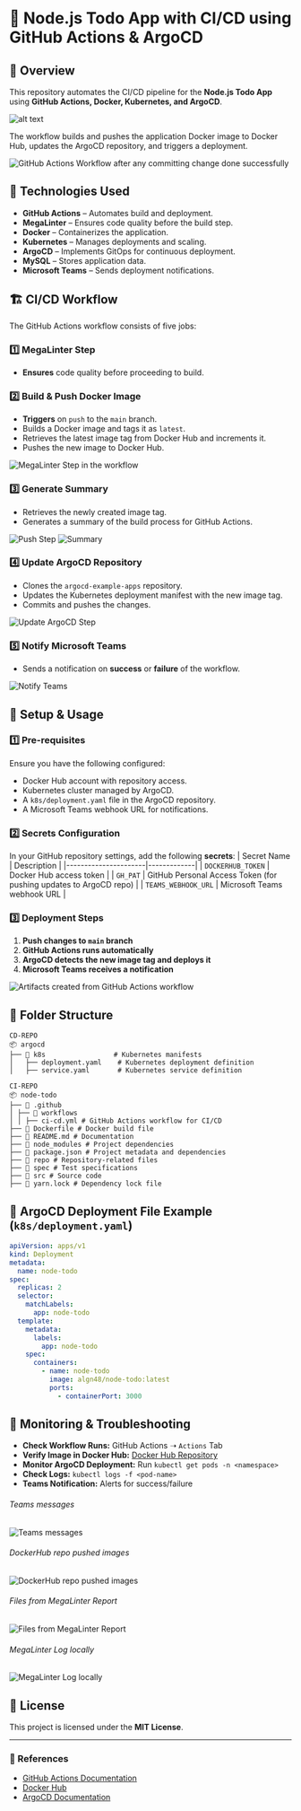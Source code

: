 # 🚀 Node.js Todo App with CI/CD using GitHub Actions & ArgoCD

## 📌 Overview
This repository automates the CI/CD pipeline for the **Node.js Todo App** using **GitHub Actions, Docker, Kubernetes, and ArgoCD**.

![alt text](<repo/tt.svg>)

The workflow builds and pushes the application Docker image to Docker Hub, updates the ArgoCD repository, and triggers a deployment.

![GitHub Actions Workflow after any committing change done successfully](repo/1.jpg)

## 🔧 Technologies Used
- **GitHub Actions** – Automates build and deployment.
- **MegaLinter** – Ensures code quality before the build step.
- **Docker** – Containerizes the application.
- **Kubernetes** – Manages deployments and scaling.
- **ArgoCD** – Implements GitOps for continuous deployment.
- **MySQL** – Stores application data.
- **Microsoft Teams** – Sends deployment notifications.


## 🏗️ CI/CD Workflow
The GitHub Actions workflow consists of five jobs:

### 1️⃣ **MegaLinter Step**
- **Ensures** code quality before proceeding to build.

### 2️⃣ **Build & Push Docker Image**
- **Triggers** on `push` to the `main` branch.
- Builds a Docker image and tags it as `latest`.
- Retrieves the latest image tag from Docker Hub and increments it.
- Pushes the new image to Docker Hub.

![MegaLinter Step in the workflow](repo/2.jpg)

### 3️⃣ **Generate Summary**
- Retrieves the newly created image tag.
- Generates a summary of the build process for GitHub Actions.

![Push Step](repo/3.jpg)
![Summary](repo/4.jpg
)

### 4️⃣ **Update ArgoCD Repository**
- Clones the `argocd-example-apps` repository.
- Updates the Kubernetes deployment manifest with the new image tag.
- Commits and pushes the changes.

![Update ArgoCD Step](repo/5.jpg)

### 5️⃣ **Notify Microsoft Teams**
- Sends a notification on **success** or **failure** of the workflow.

![Notify Teams](repo/6.jpg)

## 📜 Setup & Usage
### 1️⃣ **Pre-requisites**
Ensure you have the following configured:
- Docker Hub account with repository access.
- Kubernetes cluster managed by ArgoCD.
- A `k8s/deployment.yaml` file in the ArgoCD repository.
- A Microsoft Teams webhook URL for notifications.

### 2️⃣ **Secrets Configuration**
In your GitHub repository settings, add the following **secrets**:
| Secret Name          | Description |
|----------------------|-------------|
| `DOCKERHUB_TOKEN`   | Docker Hub access token |
| `GH_PAT`            | GitHub Personal Access Token (for pushing updates to ArgoCD repo) |
| `TEAMS_WEBHOOK_URL` | Microsoft Teams webhook URL |

### 3️⃣ **Deployment Steps**
1. **Push changes to `main` branch**
2. **GitHub Actions runs automatically**
3. **ArgoCD detects the new image tag and deploys it**
4. **Microsoft Teams receives a notification**

![Artifacts created from GitHub Actions workflow](repo/7.jpg)

## 📂 Folder Structure
```
CD-REPO
📦 argocd
├── 📂 k8s                 # Kubernetes manifests
│   ├── deployment.yaml    # Kubernetes deployment definition
│   ├── service.yaml       # Kubernetes service definition

```
```
CI-REPO
📦 node-todo
├── 📂 .github
│ ├── 📂 workflows
│ │ ├── ci-cd.yml # GitHub Actions workflow for CI/CD
├── 📄 Dockerfile # Docker build file
├── 📄 README.md # Documentation
├── 📂 node_modules # Project dependencies
├── 📄 package.json # Project metadata and dependencies
├── 📂 repo # Repository-related files
├── 📂 spec # Test specifications
├── 📂 src # Source code
├── 📄 yarn.lock # Dependency lock file
```
## 🎯 ArgoCD Deployment File Example (`k8s/deployment.yaml`)
```yaml
apiVersion: apps/v1
kind: Deployment
metadata:
  name: node-todo
spec:
  replicas: 2
  selector:
    matchLabels:
      app: node-todo
  template:
    metadata:
      labels:
        app: node-todo
    spec:
      containers:
        - name: node-todo
          image: algn48/node-todo:latest
          ports:
            - containerPort: 3000
```

## 📌 Monitoring & Troubleshooting
- **Check Workflow Runs:** GitHub Actions ➝ `Actions` Tab
- **Verify Image in Docker Hub:** [Docker Hub Repository](https://hub.docker.com/r/algn48/node-todo)
- **Monitor ArgoCD Deployment:** Run `kubectl get pods -n <namespace>`
- **Check Logs:** `kubectl logs -f <pod-name>`
- **Teams Notification:** Alerts for success/failure
###### Teams messages
![Teams messages](repo/11.jpg)
###### DockerHub repo pushed images
![DockerHub repo pushed images](repo/8.jpg)
###### Files from MegaLinter Report
![Files from MegaLinter Report](repo/9.jpg)
###### MegaLinter Log locally
![MegaLinter Log locally](repo/10.jpg)

## 📜 License
This project is licensed under the **MIT License**.

---

### 🔗 References
- [GitHub Actions Documentation](https://docs.github.com/en/actions)
- [Docker Hub](https://hub.docker.com)
- [ArgoCD Documentation](https://argo-cd.readthedocs.io/)

